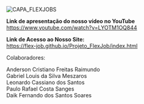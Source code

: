 ![CAPA_FLEXJOBS](https://github.com/yLeonardo99/Projeto_FlexJob/assets/126301869/6846819f-9491-4fe2-8479-596c6d7a78a3)

<strong>Link de apresentação do nosso vídeo no YouTube</strong><br>
https://www.youtube.com/watch?v=LYOTM1OQ844

<strong>Link de Acesso ao Nosso Site:</strong><br>
https://flex-job.github.io/Projeto_FlexJob/index.html

Colaboradores:

Anderson Cristiano Freitas Raimundo <br>
Gabriel Louis da Silva Meszaros<br>
Leonardo Cassiano dos Santos<br>
Paulo Rafael Costa Sanges<br>
Daik Fernando dos Santos Soares<br>

